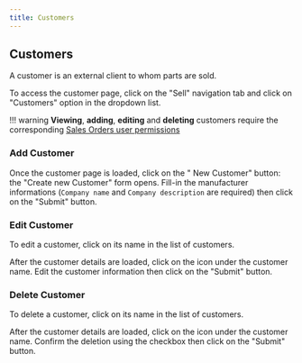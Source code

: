 ```yaml
---
title: Customers
---
```


## Customers

A customer is an external client to whom parts are sold.

To access the customer page, click on the "Sell" navigation tab and click on "Customers" option in the dropdown list.

!!! warning
	**Viewing**, **adding**, **editing** and **deleting** customers require the corresponding [Sales Orders user permissions](../admin/permissions.md)

### Add Customer

Once the customer page is loaded, click on the "<span class='fas fa-plus-circle'></span> New Customer" button: the "Create new Customer" form opens. Fill-in the manufacturer informations (`Company name` and `Company description` are required) then click on the "Submit" button.

### Edit Customer

To edit a customer, click on its name in the list of customers.

After the customer details are loaded, click on the <span class='fas fa-edit'></span> icon under the customer name. Edit the customer information then click on the "Submit" button.

### Delete Customer

To delete a customer, click on its name in the list of customers.

After the customer details are loaded, click on the <span class='fas fa-trash-alt'></span> icon under the customer name. Confirm the deletion using the checkbox then click on the "Submit" button.
